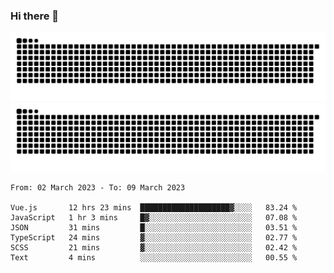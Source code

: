 ### Hi there 👋

![GitHub Snake Light](https://raw.githubusercontent.com/jichangee/jichangee/output/github-snake.svg#gh-light-mode-only)
![GitHub Snake dark](https://raw.githubusercontent.com/jichangee/jichangee/output/github-snake-dark.svg#gh-dark-mode-only)

<!--START_SECTION:waka-->

```text
From: 02 March 2023 - To: 09 March 2023

Vue.js       12 hrs 23 mins  ████████████████████▓░░░░   83.24 %
JavaScript   1 hr 3 mins     █▓░░░░░░░░░░░░░░░░░░░░░░░   07.08 %
JSON         31 mins         █░░░░░░░░░░░░░░░░░░░░░░░░   03.51 %
TypeScript   24 mins         ▓░░░░░░░░░░░░░░░░░░░░░░░░   02.77 %
SCSS         21 mins         ▓░░░░░░░░░░░░░░░░░░░░░░░░   02.42 %
Text         4 mins          ░░░░░░░░░░░░░░░░░░░░░░░░░   00.55 %
```

<!--END_SECTION:waka-->

<!--
![GitHub Snake Light](github-snake.svg#gh-light-mode-only)
![GitHub Snake dark](github-snake-dark.svg#gh-dark-mode-only)
-->

<!--
**jichangee/jichangee** is a ✨ _special_ ✨ repository because its `README.md` (this file) appears on your GitHub profile.

Here are some ideas to get you started:

- 🔭 I’m currently working on ...
- 🌱 I’m currently learning ...
- 👯 I’m looking to collaborate on ...
- 🤔 I’m looking for help with ...
- 💬 Ask me about ...
- 📫 How to reach me: ...
- 😄 Pronouns: ...
- ⚡ Fun fact: ...
-->
